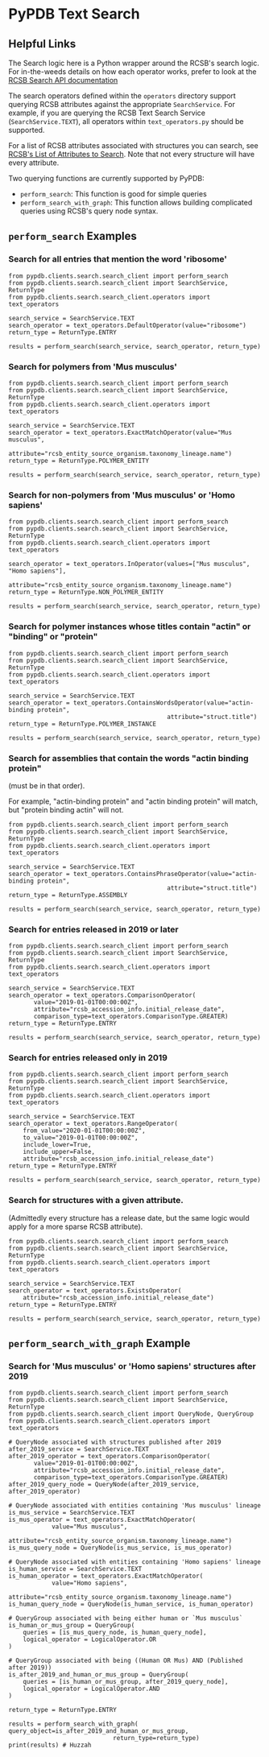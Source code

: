 # PyPDB Text Search

## Helpful Links

The Search logic here is a Python wrapper around the RCSB's search logic.
For in-the-weeds details on how each operator works, prefer to look at the
[RCSB Search API documentation](https://search.rcsb.org/index.html)

The search operators defined within the `operators` directory support querying
RCSB attributes against the appropriate `SearchService`. For example, if
you are querying the RCSB Text Search Service (`SearchService.TEXT`), all
operators within `text_operators.py` should be supported.

For a list of RCSB attributes associated with structures you can search, see
[RCSB's List of Attributes to Search](http://search.rcsb.org/search-attributes.html).
Note that not every structure will have every attribute.

Two querying functions are currently supported by PyPDB:

* `perform_search`: This function is good for simple queries
* `perform_search_with_graph`: This function allows building complicated queries using RCSB's query node syntax.

## `perform_search` Examples

### Search for all entries that mention the word 'ribosome'
```
from pypdb.clients.search.search_client import perform_search
from pypdb.clients.search.search_client import SearchService, ReturnType
from pypdb.clients.search.search_client.operators import text_operators

search_service = SearchService.TEXT
search_operator = text_operators.DefaultOperator(value="ribosome")
return_type = ReturnType.ENTRY

results = perform_search(search_service, search_operator, return_type)
```

### Search for polymers from 'Mus musculus'
```
from pypdb.clients.search.search_client import perform_search
from pypdb.clients.search.search_client import SearchService, ReturnType
from pypdb.clients.search.search_client.operators import text_operators

search_service = SearchService.TEXT
search_operator = text_operators.ExactMatchOperator(value="Mus musculus",
                                                    attribute="rcsb_entity_source_organism.taxonomy_lineage.name")
return_type = ReturnType.POLYMER_ENTITY

results = perform_search(search_service, search_operator, return_type)
```

### Search for non-polymers from 'Mus musculus' or 'Homo sapiens'
```
from pypdb.clients.search.search_client import perform_search
from pypdb.clients.search.search_client import SearchService, ReturnType
from pypdb.clients.search.search_client.operators import text_operators

search_operator = text_operators.InOperator(values=["Mus musculus", "Homo sapiens"],
                                            attribute="rcsb_entity_source_organism.taxonomy_lineage.name")
return_type = ReturnType.NON_POLYMER_ENTITY

results = perform_search(search_service, search_operator, return_type)
```

### Search for polymer instances whose titles contain "actin" or "binding" or "protein"
```
from pypdb.clients.search.search_client import perform_search
from pypdb.clients.search.search_client import SearchService, ReturnType
from pypdb.clients.search.search_client.operators import text_operators

search_service = SearchService.TEXT
search_operator = text_operators.ContainsWordsOperator(value="actin-binding protein",
                                            attribute="struct.title")
return_type = ReturnType.POLYMER_INSTANCE

results = perform_search(search_service, search_operator, return_type)
```

### Search for assemblies that contain the words "actin binding protein"
(must be in that order).

For example, "actin-binding protein" and "actin binding protein" will match,
but "protein binding actin" will not.
```
from pypdb.clients.search.search_client import perform_search
from pypdb.clients.search.search_client import SearchService, ReturnType
from pypdb.clients.search.search_client.operators import text_operators

search_service = SearchService.TEXT
search_operator = text_operators.ContainsPhraseOperator(value="actin-binding protein",
                                            attribute="struct.title")
return_type = ReturnType.ASSEMBLY

results = perform_search(search_service, search_operator, return_type)
```

### Search for entries released in 2019 or later
```
from pypdb.clients.search.search_client import perform_search
from pypdb.clients.search.search_client import SearchService, ReturnType
from pypdb.clients.search.search_client.operators import text_operators

search_service = SearchService.TEXT
search_operator = text_operators.ComparisonOperator(
       value="2019-01-01T00:00:00Z",
       attribute="rcsb_accession_info.initial_release_date",
       comparison_type=text_operators.ComparisonType.GREATER)
return_type = ReturnType.ENTRY

results = perform_search(search_service, search_operator, return_type)
```

### Search for entries released only in 2019
```
from pypdb.clients.search.search_client import perform_search
from pypdb.clients.search.search_client import SearchService, ReturnType
from pypdb.clients.search.search_client.operators import text_operators

search_service = SearchService.TEXT
search_operator = text_operators.RangeOperator(
    from_value="2020-01-01T00:00:00Z",
    to_value="2019-01-01T00:00:00Z",
    include_lower=True,
    include_upper=False,
    attribute="rcsb_accession_info.initial_release_date")
return_type = ReturnType.ENTRY

results = perform_search(search_service, search_operator, return_type)
```

### Search for structures with a given attribute.

(Admittedly every structure has a release date, but the same logic would
 apply for a more sparse RCSB attribute).

```
from pypdb.clients.search.search_client import perform_search
from pypdb.clients.search.search_client import SearchService, ReturnType
from pypdb.clients.search.search_client.operators import text_operators

search_service = SearchService.TEXT
search_operator = text_operators.ExistsOperator(
    attribute="rcsb_accession_info.initial_release_date")
return_type = ReturnType.ENTRY

results = perform_search(search_service, search_operator, return_type)
```

## `perform_search_with_graph` Example

### Search for 'Mus musculus' or 'Homo sapiens' structures after 2019

```
from pypdb.clients.search.search_client import perform_search
from pypdb.clients.search.search_client import SearchService, ReturnType
from pypdb.clients.search.search_client import QueryNode, QueryGroup
from pypdb.clients.search.search_client.operators import text_operators

# QueryNode associated with structures published after 2019
after_2019_service = SearchService.TEXT
after_2019_operator = text_operators.ComparisonOperator(
       value="2019-01-01T00:00:00Z",
       attribute="rcsb_accession_info.initial_release_date",
       comparison_type=text_operators.ComparisonType.GREATER)
after_2019_query_node = QueryNode(after_2019_service, after_2019_operator)

# QueryNode associated with entities containing 'Mus musculus' lineage
is_mus_service = SearchService.TEXT
is_mus_operator = text_operators.ExactMatchOperator(
            value="Mus musculus",
            attribute="rcsb_entity_source_organism.taxonomy_lineage.name")
is_mus_query_node = QueryNode(is_mus_service, is_mus_operator)

# QueryNode associated with entities containing 'Homo sapiens' lineage
is_human_service = SearchService.TEXT
is_human_operator = text_operators.ExactMatchOperator(
            value="Homo sapiens",
            attribute="rcsb_entity_source_organism.taxonomy_lineage.name")
is_human_query_node = QueryNode(is_human_service, is_human_operator)

# QueryGroup associated with being either human or `Mus musculus`
is_human_or_mus_group = QueryGroup(
    queries = [is_mus_query_node, is_human_query_node],
    logical_operator = LogicalOperator.OR
)

# QueryGroup associated with being ((Human OR Mus) AND (Published after 2019))
is_after_2019_and_human_or_mus_group = QueryGroup(
    queries = [is_human_or_mus_group, after_2019_query_node],
    logical_operator = LogicalOperator.AND
)

return_type = ReturnType.ENTRY

results = perform_search_with_graph(
query_object=is_after_2019_and_human_or_mus_group,
                             return_type=return_type)
print(results) # Huzzah
```
